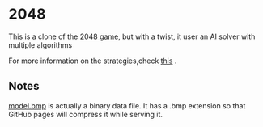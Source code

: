 # 2048

This is a clone of the [2048 game](https://github.com/gabrielecirulli/2048), but with a twist, it user an AI solver with multiple algorithms


For more information on the strategies,check [this](https://github.com/ibra-kdbra/Cpp_Projects/tree/main/Atari-Games/2048_AI/strategies) .


## Notes
[model.bmp](/model.bmp) is actually a binary data file.
It has a .bmp extension so that GitHub pages will compress it while serving it.
